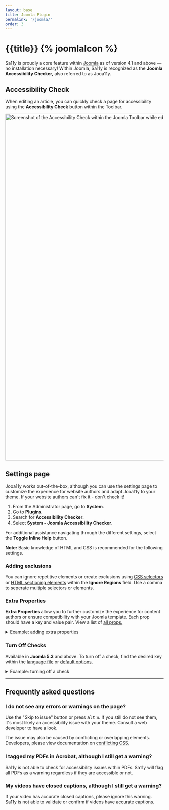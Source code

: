 ```yaml
---
layout: base
title: Joomla Plugin
permalink: '/joomla/'
order: 3
---
```


# {{title}} {% joomlaIcon %}

Sa11y is proudly a core feature within [Joomla](https://www.joomla.org/) as of version 4.1 and above — no installation necessary! Within Joomla, Sa11y is recognized as the **Joomla Accessibility Checker,** also referred to as Jooa11y.

## Accessibility Check
When editing an article, you can quickly check a page for accessibility using the **Accessibility Check** button within the Toolbar.

<img width="1100" class="img-fluid img-thumbnail mb-4" alt="Screenshot of the Accessibility Check within the Joomla Toolbar while editing a page." src="{{ '/images/screenshots/joomla-toolbar.png' | url }}">

## Settings page
Jooa11y works out-of-the-box, although you can use the settings page to customize the experience for website authors and adapt Jooa11y to your theme. If your website authors can't fix it - don't check it!

1. From the Administrator page, go to **System**.
2. Go to **Plugins**.
3. Search for **Accessibility Checker**.
3. Select **System - Joomla Accessibility Checker**.

For additional assistance navigating through the different settings, select the **Toggle Inline Help** button.

<p class="alert alert-warning"><i class="bi bi-exclamation-octagon-fill"></i> <strong>Note:</strong> Basic knowledge of HTML and CSS is recommended for the following settings.</p>

### Adding exclusions
You can ignore repetitive elements or create exclusions using [CSS selectors](https://www.w3schools.com/cssref/css_selectors.asp) or [HTML sectioning elements](https://www.w3.org/TR/wai-aria-practices/examples/landmarks/HTML5.html) within the **Ignore Regions** field. Use a comma to seperate multiple selectors or elements.

### Extra Properties

**Extra Properties** allow you to further customize the experience for content authors or ensure compatibility with your Joomla template. Each prop should have a key and value pair. View a list of <a href="{{ '/developers/props/' | url}}">all props.</a>

<details class="mb-3">
  <summary>Example: adding extra properties</summary>

  Setting the <a href="{{ '/developers/props/#colourfilterplugin' | url}}">`colourFilterPlugin`</a> property to `false` will hide the **Colour filter** feature in the Settings panel.

  <img width="800" class="img-fluid img-thumbnail mb-4" alt="Extra Properties field in Joomla admin settings." src="{{ '/images/screenshots/joomla-extra-props.png' | url }}">

  <img width="800" class="img-fluid img-thumbnail mb-4" alt="Colour filter featured hidden within Settings panel." src="{{ '/images/screenshots/joomla-colour-filter.webp' | url }}">

</details>

### Turn Off Checks
Available in **Joomla 5.3** and above. To turn off a check, find the desired key within the [language file](https://github.com/ryersondmp/sa11y/blob/master/src/js/lang/en.js#L127) or [default options.](https://github.com/ryersondmp/sa11y/blob/master/src/js/utils/default-options.js#L73)

<details>
  <summary>Example: turning off a check</summary>

  Setting the `QA_UPPERCASE` key to `false` will turn off the check for excessive uppercase or all-caps text.

  <img width="800" class="img-fluid img-thumbnail mb-4" alt="Turn off checks field in Joomla admin settings." src="{{ '/images/screenshots/joomla-turn-off-checks.png' | url }}">
</details>


<hr aria-hidden="true" class="mt-5">

## Frequently asked questions

### I do not see any errors or warnings on the page?
Use the "Skip to issue" button or press <kbd>alt</kbd> <kbd>S</kbd>. If you still do not see them, it's most likely an accessibility issue with your theme. Consult a web developer to have a look.

The issue may also be caused by conflicting or overlapping elements. Developers, please view documentation on <a href="{{ '/developers/conflicting-css/' | url }}">conflicting CSS.</a>

### I tagged my PDFs in Acrobat, although I still get a warning?
Sa11y is not able to check for accessibility issues within PDFs. Sa11y will flag all PDFs as a warning regardless if they are accessible or not.

### My videos have closed captions, although I still get a warning?
If your video has accurate closed captions, please ignore this warning. Sa11y is not able to validate or confirm if videos have accurate captions.
